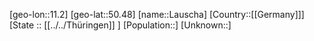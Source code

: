 ﻿---
location: [50.48,11.2]
type: City
tags:
- geo/City


SpocWebEntityId: 31882
isDeleted: false
confidential: public

---
[geo-lon::11.2]
[geo-lat::50.48]
[name::Lauscha]
[Country::[[Germany]]]
[State :: [[../../Thüringen]] ]
[Population::]
[Unknown::]

